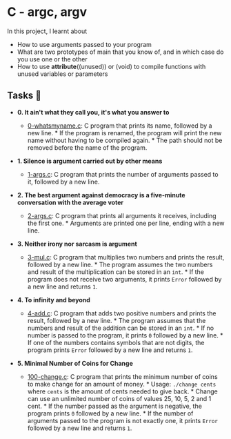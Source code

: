 # C - argc, argv

In this project, I learnt about
* How to use arguments passed to your program
* What are two prototypes of main that you know of, and in which case do you use one or the other
* How to use __attribute__((unused)) or (void) to compile functions with unused variables or parameters

## Tasks :page_with_curl:

* **0. It ain't what they call you, it's what you answer to**
  * [0-whatsmyname.c](./0-whatsmyname.c): C program that prints its name,
    followed by a new line.
        * If the program is renamed, the program will print the new name without having
	    to be compiled again.
	        * The path should not be removed before the name of the program.

* **1. Silence is argument carried out by other means**
  * [1-args.c](./1-args.c): C program that prints the number of arguments passed to
    it, followed by a new line.

* **2. The best argument against democracy is a five-minute conversation with the average voter**
  * [2-args.c](./2-args.c): C program that prints all arguments it receives, including
    the first one.
        * Arguments are printed one per line, ending with a new line.

* **3. Neither irony nor sarcasm is argument**
  * [3-mul.c](./3-mul.c): C program that multiplies two numbers and prints the result,
    followed by a new line.
        * The program assumes the two numbers and result of the multiplication can be
	    stored in an `int`.
	        * If the program does not receive two arguments, it prints `Error` followed by
		    a new line and returns `1`.

* **4. To infinity and beyond**
  * [4-add.c](./4-add.c): C program that adds two positive numbers and prints the result,
    followed by a new line.
        * The program assumes that the numbers and result of the addition can be stored in an `int`.
	    * If no number is passed to the program, it prints `0` followed by a new line.
	        * If one of the numbers contains symbols that are not digits, the program prints `Error` followed by a new line and returns `1`.

* **5. Minimal Number of Coins for Change**
  * [100-change.c](./100-change.c): C program that prints the minimum number of coins to
    make change for an amount of money.
        * Usage: `./change cents` where `cents` is the amount of cents needed to give back.
	    * Change can use an unlimited number of coins of values 25, 10, 5, 2 and 1 cent.
	        * If the number passed as the argument is negative, the program prints `0`
		    followed by a new line.
		        * If the number of arguments passed to the program is not exactly one,
			    it prints `Error` followed by a new line and returns `1`.